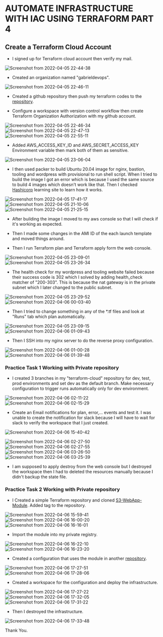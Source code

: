 
# AUTOMATE INFRASTRUCTURE WITH IAC USING TERRAFORM PART 4

## Create a Terraform Cloud Account

- I signed up for Terraform cloud account then verify my mail.

![Screenshot from 2022-04-05 22-44-38](https://user-images.githubusercontent.com/80127136/162086814-d42a2c47-9ddc-44a6-8ba8-9a1d5d9ce8e9.png)

- Created an organization named "gabrieldevops".

![Screenshot from 2022-04-05 22-46-11](https://user-images.githubusercontent.com/80127136/162086829-b994a25a-3b82-46a9-b1b3-4386a41854ff.png)

- Created a github repository then push my terraform codes to the [repository](https://github.com/akingo7/terraform-cloud).

- Configure a workspace with version control workflow then create Terraform Organization Authorization with my github account.

![Screenshot from 2022-04-05 22-46-34](https://user-images.githubusercontent.com/80127136/162087046-28bfbd32-fc34-441c-9f18-3ebf9ace99f2.png)
![Screenshot from 2022-04-05 22-47-13](https://user-images.githubusercontent.com/80127136/162087064-4347950d-17a9-4118-b43b-e166a5b64946.png)
![Screenshot from 2022-04-05 22-55-11](https://user-images.githubusercontent.com/80127136/162087134-34a6472e-bed2-451e-9e35-5c2cad6cdb5d.png)

- Added AWS_ACCESS_KEY_ID and AWS_SECRET_ACCESS_KEY Environment variable then mark both of them as sensitive.

![Screenshot from 2022-04-05 23-06-04](https://user-images.githubusercontent.com/80127136/162087170-a44b6635-d1bb-415e-a078-c046862ca8f0.png)

- I then used packer to build Ubuntu 20.04 image for nginx, bastion, tooling and wordpress with provisional to run shell script. When I tried to build the image I got an error which is because I used the same source to build 4 images which doesn't work like that. Then I checked [Hashicorp](learn.hashicorp.com/packer) learning site to learn how it works.

![Screenshot from 2022-04-05 17-41-17](https://user-images.githubusercontent.com/80127136/162087242-d5497849-227b-4766-b56a-658a80f9b502.png)
![Screenshot from 2022-04-05 21-10-06](https://user-images.githubusercontent.com/80127136/162087264-5b271589-b7ed-41c6-ba39-0027cff30f85.png)
![Screenshot from 2022-04-05 21-25-15](https://user-images.githubusercontent.com/80127136/162087291-875d410f-272b-40d1-8cb1-f6204c673aee.png)

- After building the image I moved to my aws console so that I will check if it's working as expected.

- Then I made some changes in the AMI ID of the each launch template and moved things around.

- Then I run Terraform plan and Terraform apply form the web console.

![Screenshot from 2022-04-05 23-09-01](https://user-images.githubusercontent.com/80127136/162087446-752128de-9259-406f-86f0-b925c1ef8bce.png)
![Screenshot from 2022-04-05 23-26-34](https://user-images.githubusercontent.com/80127136/162087566-2a3cc563-59fc-45e3-879d-c00d110faf71.png)

- The health check for my wordpress and tooling website failed because their success code is 302 which I solved by adding health_check matcher of "200-303". This is because the nat gateway is in the private subnet which I later changed to the public subnet.

![Screenshot from 2022-04-05 23-29-52](https://user-images.githubusercontent.com/80127136/162087817-cdf8e7c0-f076-4925-89f2-df6872b6eb5b.png)
![Screenshot from 2022-04-06 00-03-40](https://user-images.githubusercontent.com/80127136/162089406-290d3d75-61f5-4be7-b977-7bcc19b3739a.png)

- Then I tried to change something in any of the *.tf files and look at "Runs" tab which plan automatically.

![Screenshot from 2022-04-05 23-09-15](https://user-images.githubusercontent.com/80127136/162087511-1dbe8ba0-5fd4-4c87-bec8-7354ebdb8bd9.png)
![Screenshot from 2022-04-06 01-09-43](https://user-images.githubusercontent.com/80127136/162089783-d5756a88-4353-4f8c-b02c-631d6d661fa2.png)

- Then I SSH into my nginx server to do the reverse proxy configuration.

![Screenshot from 2022-04-06 01-00-28](https://user-images.githubusercontent.com/80127136/162089700-596c7b7d-f247-4a51-ab53-9b3d5377f3e1.png)
![Screenshot from 2022-04-06 01-39-48](https://user-images.githubusercontent.com/80127136/162089842-5f7868da-3d24-442c-8e24-d0708af15457.png)

### Practice Task 1 Working with Private repository

- I created 3 branches in my "terraform-cloud" repository for dev, test, prod environments and set dev as the default branch. Make necessary configuration to trigger runs automatically only for dev environment.

![Screenshot from 2022-04-06 02-11-22](https://user-images.githubusercontent.com/80127136/162089906-b929a0b8-d0e3-4d2f-a39a-b810371d6734.png)
![Screenshot from 2022-04-06 02-15-29](https://user-images.githubusercontent.com/80127136/162089937-23017ea0-6bac-4240-a0bc-87e1f5c3a8bc.png)

- Create an Email notifications for plan, error,... events and test it. I was unable to create the notification for slack because I will have to wait for slack to verify the workspace that I just created.

![Screenshot from 2022-04-06 15-40-42](https://user-images.githubusercontent.com/80127136/162090445-eb4ed4d5-888f-43ea-97df-9f53d6f21850.png)

![Screenshot from 2022-04-06 02-27-50](https://user-images.githubusercontent.com/80127136/162090167-edebf5a2-7a3a-454b-8fc8-42968d19095d.png)
![Screenshot from 2022-04-06 02-27-55](https://user-images.githubusercontent.com/80127136/162090217-2d13d47b-2f4f-4baa-a5c8-9d2dc177b7e7.png)
![Screenshot from 2022-04-06 03-26-50](https://user-images.githubusercontent.com/80127136/162090329-64e9fc80-839a-4502-95b7-823415d1886a.png)
![Screenshot from 2022-04-06 03-25-39](https://user-images.githubusercontent.com/80127136/162090371-fff633a7-9411-4b7e-bd44-c5c962edb2ce.png)

- I am supposed to apply destroy from the web console but I destroyed the workspace then I had to deleted the resources manually because I didn't backup the state file.

### Practice Task 2 Working with Private repository

- I Created a simple Terraform repository and cloned [S3-WebApp-Module](https://github.com/hashicorp/learn-private-module-aws-s3-webapp). Added tag to the repository.

![Screenshot from 2022-04-06 15-59-41](https://user-images.githubusercontent.com/80127136/162090550-dd6aa08e-9127-41df-beba-2b74ba30dc9c.png)
![Screenshot from 2022-04-06 16-00-20](https://user-images.githubusercontent.com/80127136/162090588-8c914897-334b-4976-8cd2-bf4153fde5f7.png)
![Screenshot from 2022-04-06 16-16-01](https://user-images.githubusercontent.com/80127136/162090630-2c370501-65cb-4252-9d2f-6d8d00710a2d.png)

- Import the module into my private registry.

![Screenshot from 2022-04-06 16-22-10](https://user-images.githubusercontent.com/80127136/162090754-6cfffffe-0bac-423d-82af-b7364d8081b4.png)
![Screenshot from 2022-04-06 16-23-20](https://user-images.githubusercontent.com/80127136/162090787-e61f8a36-66d9-494e-a42c-f5edfd9cf6e7.png)

- Created a configuration that uses the module in another [repository](https://github.com/akingo7/terramain).

![Screenshot from 2022-04-06 17-27-51](https://user-images.githubusercontent.com/80127136/162090921-4717128d-553c-4cb0-bc89-95937e1edc63.png)
![Screenshot from 2022-04-06 17-28-06](https://user-images.githubusercontent.com/80127136/162090994-40cb2160-abb6-4d1a-8f31-0d3af61e3bc1.png)

- Created a workspace for the configuration and deploy the infrastructure.

![Screenshot from 2022-04-06 17-27-22](https://user-images.githubusercontent.com/80127136/162090867-0bab0753-1fae-4aea-b44f-2e949b8f91c9.png)
![Screenshot from 2022-04-06 17-32-05](https://user-images.githubusercontent.com/80127136/162091062-15971660-4aa9-4cb3-8712-bc8385f9e699.png)
![Screenshot from 2022-04-06 17-31-22](https://user-images.githubusercontent.com/80127136/162091012-091d30e9-28c1-482a-a2a7-be9efdfe8e65.png)

- Then I destroyed the infrastructure.

![Screenshot from 2022-04-06 17-33-48](https://user-images.githubusercontent.com/80127136/162091182-3c3e39e4-aa89-4e2a-ad99-dc8c208db6a2.png)

Thank You.

